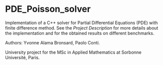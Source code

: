 # PDE_Poisson_solver
Implementation of a C++ solver for Partial Differential Equations (PDE) with finite difference method. See the *Project Description* for more details about the implementation and for the obtained results on different benchmarks.

Authors: Yvonne Alama Bronsard, Paolo Conti.

University project for the MSc in Applied Mathematics at Sorbonne Université, Paris.


